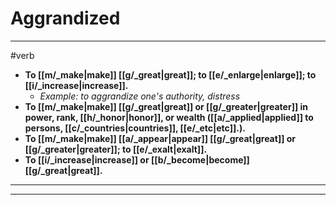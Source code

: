 # Aggrandized
---
#verb
- **To [[m/_make|make]] [[g/_great|great]]; to [[e/_enlarge|enlarge]]; to [[i/_increase|increase]].**
	- _Example: to aggrandize one's authority, distress_
- **To [[m/_make|make]] [[g/_great|great]] or [[g/_greater|greater]] in power, rank, [[h/_honor|honor]], or wealth ([[a/_applied|applied]] to persons, [[c/_countries|countries]], [[e/_etc|etc]].).**
- **To [[m/_make|make]] [[a/_appear|appear]] [[g/_great|great]] or [[g/_greater|greater]]; to [[e/_exalt|exalt]].**
- **To [[i/_increase|increase]] or [[b/_become|become]] [[g/_great|great]].**
---
---
